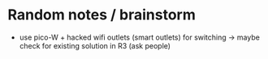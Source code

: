 # Random notes / brainstorm

* use pico-W + hacked wifi outlets (smart outlets) for switching -> maybe check for existing solution in R3 (ask people)
